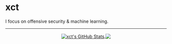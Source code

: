 # xct

I focus on offensive security & machine learning.

---

<p align="center">

<a href="https://github.com/xct/xct">
  <img align="center" src="https://github-readme-stats.vercel.app/api?username=xct&show_icons=true&theme=merko&include_all_commits=true&hide=contribs&count_private=true&line_height=32" alt="xct's GitHub Stats" />
</a>

<a href="https://github.com/xct/xct">
  <img align="center" src="https://github-readme-stats.vercel.app/api/top-langs/?username=xct&show_icons=true&theme=merko&langs_count=3&layout=default&hide_border=false" />
</a>

</p>
